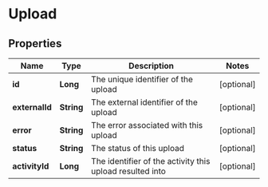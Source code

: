 
# Upload

## Properties
Name | Type | Description | Notes
------------ | ------------- | ------------- | -------------
**id** | **Long** | The unique identifier of the upload |  [optional]
**externalId** | **String** | The external identifier of the upload |  [optional]
**error** | **String** | The error associated with this upload |  [optional]
**status** | **String** | The status of this upload |  [optional]
**activityId** | **Long** | The identifier of the activity this upload resulted into |  [optional]



